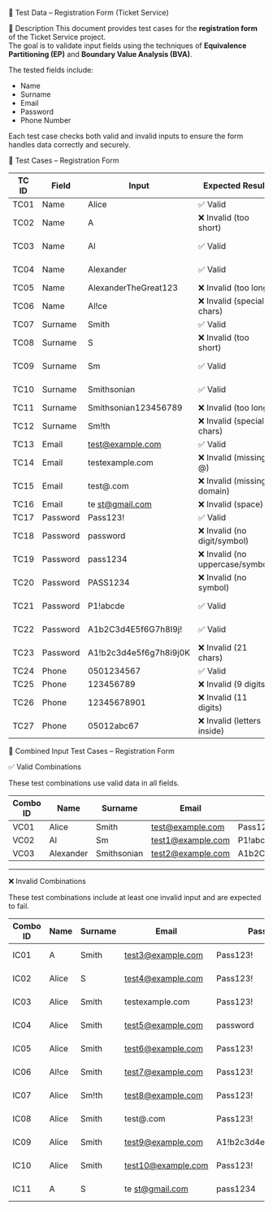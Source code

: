 🧾 Test Data – Registration Form (Ticket Service)

📌 Description
This document provides test cases for the **registration form** of the Ticket Service project.  
The goal is to validate input fields using the techniques of **Equivalence Partitioning (EP)** and **Boundary Value Analysis (BVA)**.

The tested fields include:
- Name
- Surname
- Email
- Password
- Phone Number

Each test case checks both valid and invalid inputs to ensure the form handles data correctly and securely.

🧪 Test Cases – Registration Form

| TC ID | Field      | Input                          | Expected Result                  | Class/Boundary          |
|-------|------------|--------------------------------|----------------------------------|-------------------------|
| TC01  | Name       | Alice                          | ✅ Valid                         | EC Positive             |
| TC02  | Name       | A                              | ❌ Invalid (too short)           | BVA -1                  |
| TC03  | Name       | Al                             | ✅ Valid                         | BVA Lower Bound         |
| TC04  | Name       | Alexander                      | ✅ Valid                         | BVA Upper Bound (20)    |
| TC05  | Name       | AlexanderTheGreat123           | ❌ Invalid (too long)            | BVA +1                  |
| TC06  | Name       | Al!ce                          | ❌ Invalid (special chars)       | EC Negative             |
| TC07  | Surname    | Smith                          | ✅ Valid                         | EC Positive             |
| TC08  | Surname    | S                              | ❌ Invalid (too short)           | BVA -1                  |
| TC09  | Surname    | Sm                             | ✅ Valid                         | BVA Lower Bound         |
| TC10  | Surname    | Smithsonian                    | ✅ Valid                         | BVA Upper Bound         |
| TC11  | Surname    | Smithsonian123456789           | ❌ Invalid (too long)            | BVA +1                  |
| TC12  | Surname    | Sm!th                          | ❌ Invalid (special chars)       | EC Negative             |
| TC13  | Email      | test@example.com               | ✅ Valid                         | EC Positive             |
| TC14  | Email      | testexample.com                | ❌ Invalid (missing @)           | EC Negative             |
| TC15  | Email      | test@.com                      | ❌ Invalid (missing domain)      | EC Negative             |
| TC16  | Email      | te st@gmail.com                | ❌ Invalid (space)               | EC Negative             |
| TC17  | Password   | Pass123!                       | ✅ Valid                         | EC Positive             |
| TC18  | Password   | password                       | ❌ Invalid (no digit/symbol)     | EC Negative             |
| TC19  | Password   | pass1234                       | ❌ Invalid (no uppercase/symbol) | EC Negative             |
| TC20  | Password   | PASS1234                       | ❌ Invalid (no symbol)           | EC Negative             |
| TC21  | Password   | P1!abcde                       | ✅ Valid                         | BVA Lower Bound (8)     |
| TC22  | Password   | A1b2C3d4E5f6G7h8I9j!           | ✅ Valid                         | BVA Upper Bound (20)    |
| TC23  | Password   | A1!b2c3d4e5f6g7h8i9j0K         | ❌ Invalid (21 chars)            | BVA +1                  |
| TC24  | Phone      | 0501234567                     | ✅ Valid                         | EC Positive             |
| TC25  | Phone      | 123456789                      | ❌ Invalid (9 digits)            | BVA -1                  |
| TC26  | Phone      | 12345678901                    | ❌ Invalid (11 digits)           | BVA +1                  |
| TC27  | Phone      | 05012abc67                     | ❌ Invalid (letters inside)      | EC Negative             |

🔄 Combined Input Test Cases – Registration Form

✅ Valid Combinations

These test combinations use valid data in all fields.

| Combo ID | Name       | Surname      | Email               | Password                  | Phone        | 
|----------|------------|--------------|---------------------|---------------------------|--------------|
| VC01     | Alice      | Smith        | test@example.com    | Pass123!                  | 0501234567   |
| VC02     | Al         | Sm           | test1@example.com   | P1!abcde                  | 0501234567   | 
| VC03     | Alexander  | Smithsonian  | test2@example.com   | A1b2C3d4E5f6G7h8I9j!      | 0501234567   | 

---

❌ Invalid Combinations

These test combinations include at least one invalid input and are expected to fail.

| Combo ID | Name       | Surname      | Email               | Password                  | Phone        | Invalid Field(s)              | 
|----------|------------|--------------|---------------------|---------------------------|--------------|-------------------------------|
| IC01     | A          | Smith        | test3@example.com   | Pass123!                  | 0501234567   | Name (too short)              | 
| IC02     | Alice      | S            | test4@example.com   | Pass123!                  | 0501234567   | Surname (too short)           | 
| IC03     | Alice      | Smith        | testexample.com     | Pass123!                  | 0501234567   | Email (missing @)             | 
| IC04     | Alice      | Smith        | test5@example.com   | password                  | 0501234567   | Password (no digits/symbols)  | 
| IC05     | Alice      | Smith        | test6@example.com   | Pass123!                  | 123456789    | Phone (too short)             | 
| IC06     | Al!ce      | Smith        | test7@example.com   | Pass123!                  | 0501234567   | Name (special char)           | 
| IC07     | Alice      | Sm!th        | test8@example.com   | Pass123!                  | 0501234567   | Surname (special char)        | 
| IC08     | Alice      | Smith        | test@.com           | Pass123!                  | 0501234567   | Email (missing domain)        | 
| IC09     | Alice      | Smith        | test9@example.com   | A1!b2c3d4e5f6g7h8i9j0K    | 0501234567   | Password (too long)           | 
| IC10     | Alice      | Smith        | test10@example.com  | Pass123!                  | 05012abc67   | Phone (letters inside)        | 
| IC11     | A          | S            | te st@gmail.com     | pass1234                  | 12345678901  | All fields invalid            | 

